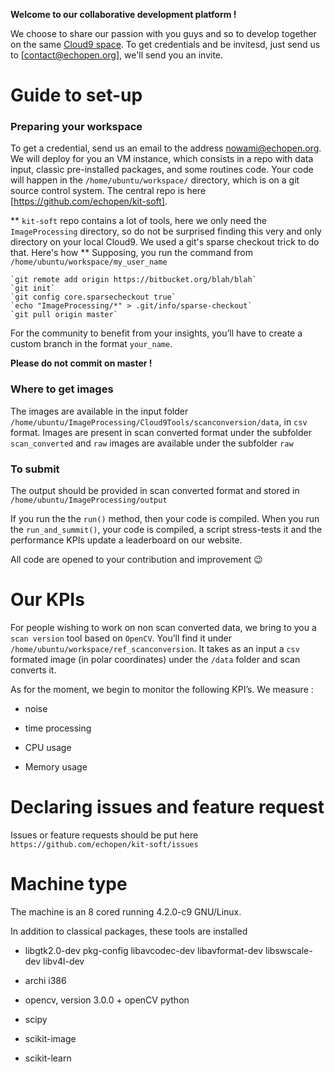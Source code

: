 **Welcome to our collaborative development platform !**

We choose to share our passion with you guys and so to develop together on the same [Cloud9 space](https://ide.c9.io/newben/echotest). To get credentials and be invitesd, just send us to [contact@echopen.org], we'll send you an invite. 

# Guide to set-up

### Preparing your workspace
To get a credential, send us an email to the address nowami@echopen.org. We will deploy for you an VM instance, which consists in a repo with data input, classic pre-installed packages,  and some routines code. Your code will happen in the `/home/ubuntu/workspace/` directory, which is on a git source control system. The central repo is here [https://github.com/echopen/kit-soft]. 

** `kit-soft` repo contains a lot of tools, here we only need the `ImageProcessing` directory, so do not be surprised finding this very and only directory on your local Cloud9. We used a git's sparse checkout trick to do that. Here's how **
	Supposing, you run the command from `/home/ubuntu/workspace/my_user_name`

	`git remote add origin https://bitbucket.org/blah/blah`
	`git init`
	`git config core.sparsecheckout true`
	`echo "ImageProcessing/*" > .git/info/sparse-checkout`
	`git pull origin master`

For the community to benefit from your insights, you’ll have to create a custom branch in the format `your_name`.

**Please do not commit on master !**

### Where to get images

The images are available in the input folder `/home/ubuntu/ImageProcessing/Cloud9Tools/scanconversion/data`, in `csv` format. Images are present in scan converted format under the subfolder `scan_converted`  and `raw` images are available under the subfolder `raw`

### To submit

The output should be provided in scan converted format and stored in  `/home/ubuntu/ImageProcessing/output`

If you run the the `run()` method, then your code is compiled.
When you run the `run_and_summit()`, your code is compiled, a script stress-tests it and the performance KPIs update a leaderboard on our website.

All code are opened to your contribution and improvement 😉

# Our KPIs

For people wishing to work on non scan converted data, we bring to you a `scan version` tool based on `OpenCV`. You’ll find it under ` /home/ubuntu/workspace/ref_scanconversion`. It takes as an input a `csv` formated image (in polar coordinates) under the `/data` folder and scan converts it.

As for the moment, we begin to monitor the following KPI’s. We measure :

- noise

- time processing

- CPU usage

- Memory usage

# Declaring issues and feature request
Issues or feature requests should be put here `https://github.com/echopen/kit-soft/issues`

# Machine type 

The machine is an 8 cored running 4.2.0-c9 GNU/Linux.

In addition to classical packages, these tools are installed

- libgtk2.0-dev pkg-config libavcodec-dev libavformat-dev libswscale-dev libv4l-dev

- archi i386

- opencv, version 3.0.0 + openCV python

- scipy

- scikit-image

- scikit-learn

